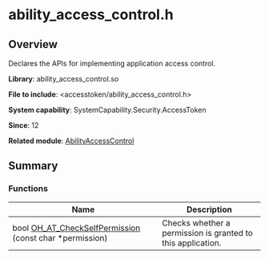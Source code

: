 # ability_access_control.h


## Overview

Declares the APIs for implementing application access control.

**Library**: ability_access_control.so

**File to include**: <accesstoken/ability_access_control.h>

**System capability**: SystemCapability.Security.AccessToken

**Since**: 12

**Related module**: [AbilityAccessControl](_ability_access_control.md)


## Summary


### Functions

| Name| Description| 
| -------- | -------- |
| bool [OH_AT_CheckSelfPermission](_ability_access_control.md#oh_at_checkselfpermission) (const char \*permission) | Checks whether a permission is granted to this application. | 
